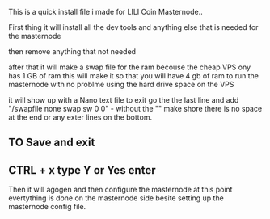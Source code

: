 This is a quick install file i made for LILI Coin Masternode..

First thing it will install all the dev tools and anything else that is needed for the masternode 

then remove anything that not needed 

after that it will make a swap file for the ram becouse the cheap VPS ony has 1 GB of ram this will make it so that you will 
have 4 gb of ram to run the masternode with no problme using the hard drive space on the VPS


it will show up with a Nano text file to exit go the the last line and add "/swapfile none swap sw 0 0" - without the "" make shore 
there is no space at the end or any exter lines on the bottom. 

TO Save and exit 
-----------------
CTRL + x 
type Y or Yes enter 
----------------

Then it will agogen and then configure the masternode 
at this point evertything is done on the masternode side besite setting up the masternode config file. 


